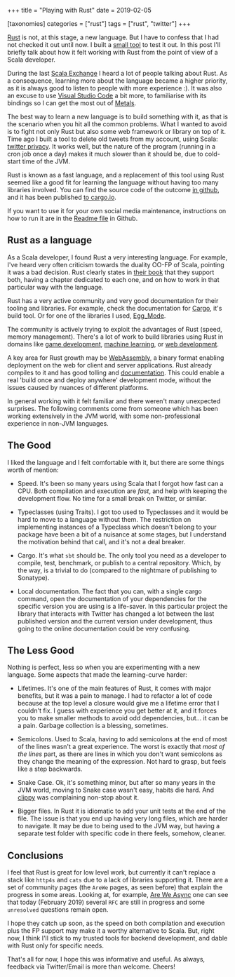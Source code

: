 +++
title = "Playing with Rust"
date = 2019-02-05

[taxonomies]
categories = ["rust"]
tags = ["rust", "twitter"]
+++


[Rust](https://www.rust-lang.org) is not, at this stage, a new language. But I have to confess that I had not checked it out until now. I built a [small tool](https://crates.io/crates/twitter_privacy) to test it out. In this post I'll briefly talk about how it felt working with Rust from the point of view of a Scala developer.

<!-- more -->

During the last [Scala Exchange](https://skillsmatter.com/conferences/10488-scala-exchange-2018) I heard a lot of people talking about Rust. As a consequence, learning more about the language became a higher priority, as it is always good to listen to people with more experience :). It was also an excuse to use [Visual Studio Code](https://code.visualstudio.com) a bit more, to familiarise with its bindings so I can get the most out of [Metals](https://github.com/scalameta/metals).

The best way to learn a new language is to build something with it, as that is the scenario when you hit all the common problems. What I wanted to avoid is to fight not only Rust but also some web framework or library on top of it. Time ago I built a tool to delete old tweets from my account, using Scala: [twitter privacy](https://github.com/pvillega/twitter-privacy). It works well, but the nature of the program (running in a cron job once a day) makes it much slower than it should be, due to cold-start time of the JVM.

Rust is known as a fast language, and a replacement of this tool using Rust seemed like a good fit for learning the language without having too many libraries involved. You can find the source code of the outcome  [in github](https://github.com/pvillega/twitter_privacy), and it has been published [to cargo.io](https://crates.io/crates/twitter_privacy).

If you want to use it for your own social media maintenance, instructions on how to run it are in the [Readme file](https://github.com/pvillega/twitter_privacy/blob/master/Readme.md) in Github.

## Rust as a language

As a Scala developer, I found Rust a very interesting language. For example, I've heard very often criticism towards the duality OO-FP of Scala,
pointing it was a bad decision. Rust clearly states in [their book](https://doc.rust-lang.org/stable/book/) that they support both, having a chapter dedicated
to each one, and on how to work in that particular way with the language.

Rust has a very active community and very good documentation for their tooling and libraries. For example, check the documentation for [Cargo]( https://doc.rust-lang.org/cargo/), it's build tool. Or for one of the libraries I used, [Egg_Mode](https://tonberry.quietmisdreavus.net/doc/egg_mode/index.html).

The community is actively trying to exploit the advantages of Rust (speed, memory management). There's a lot of work to build libraries using Rust in domains like [game development](http://arewegameyet.com), [machine learning](https://www.arewelearningyet.com), or [web development](https://www.arewewebyet.org).

A key area for Rust growth may be [WebAssembly](https://webassembly.org), a binary format enabling deployment on the web for client and server applications. Rust already compiles to it and has good tolling and  [documentation](https://rustwasm.github.io/book/introduction.html). This could enable a real 'build once and deploy anywhere' development mode, without the issues caused by nuances of different platforms.

In general working with it felt familiar and there weren't many unexpected surprises. The following comments come from someone which has been working extensively in the JVM world, with some non-professional experience in non-JVM languages.

## The Good

I liked the language and I felt comfortable with it, but there are some things worth of mention:

* Speed. It's been so many years using Scala that I forgot how fast can a CPU. Both compilation and execution are *fast*, and help with keeping the development flow. No time for a small break on Twitter, or similar.

* Typeclasses (using Traits). I got too used to Typeclasses and it would be hard to move to a language without them. The restriction on implementing instances of a Typeclass which doesn't belong to your package have been a bit of a nuisance at some stages, but I understand the motivation behind that call, and it's not a deal breaker.

* Cargo. It's what `sbt` should be. The only tool you need as a developer to compile, test, benchmark, or publish to a central repository. Which, by the way, is a trivial to do (compared to the nightmare of publishing to Sonatype).

* Local documentation. The fact that you can, with a single cargo command, open the documentation of your dependencies for the specific version you are using is a life-saver. In this particular project the library that interacts with Twitter has changed a lot between the last published version and the current version under development, thus going to the online documentation could be very confusing.

## The Less Good

Nothing is perfect, less so when you are experimenting with a new language. Some aspects that made the learning-curve harder:

* Lifetimes. It's one of the main features of Rust, it comes with major benefits, but it was a pain to manage. I had to refactor a lot of code because at the top level a closure would give me a lifetime error that I couldn't fix. I guess with experience you get better at it, and it forces you to make smaller methods to avoid odd dependencies, but... it can be a pain. Garbage collection is a blessing, sometimes.

* Semicolons. Used to Scala, having to add semicolons at the end of most of the lines wasn't a great experience. The worst is exactly that *most of the lines* part, as there are lines in which you don't want semicolons as they change the meaning of the expression. Not hard to grasp, but feels like a step backwards.

* Snake Case. Ok, it's something minor, but after so many years in the JVM world, moving to Snake case wasn't easy, habits die hard. And [clippy](https://github.com/rust-lang/rust-clippy) was complaining non-stop about it.

* Bigger files. In Rust it is idiomatic to add your unit tests at the end of the file. The issue is that you end up having very long files, which are harder to navigate. It may be due to being used to the JVM way, but having a separate test folder with specific code in there feels, somehow, cleaner.


## Conclusions

I feel that Rust is great for low level work, but currently it can't replace a stack like `http4s` and `cats` due to a lack of libraries supporting it. There are a set of community pages (the `AreWe` pages, as seen before) that explain the progress in some areas. Looking at, for example, [Are We Async](https://areweasyncyet.rs) one can see that today (February 2019) several `RFC` are still in progress and some `unresolved` questions remain open.

I hope they catch up soon, as the speed on both compilation and execution plus the FP support may make it a worthy alternative to Scala. But, right now, I think I'll stick to my trusted tools for backend development, and dable with Rust only for specific needs.


That's all for now, I hope this was informative and useful. As always, feedback via Twitter/Email is more than welcome. Cheers!
